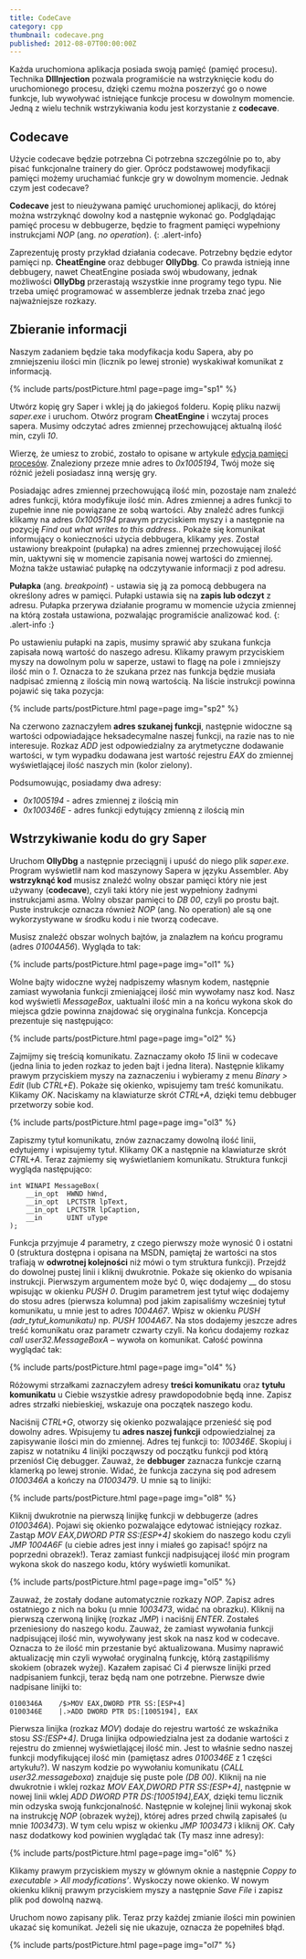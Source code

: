 ```yaml
---
title: CodeCave
category: cpp
thumbnail: codecave.png
published: 2012-08-07T00:00:00Z
---
```

Każda uruchomiona aplikacja posiada swoją pamięć (pamięć procesu). Technika **DllInjection** pozwala programiście na wstrzyknięcie kodu do uruchomionego procesu, dzięki czemu można poszerzyć go o nowe funkcje, lub wywoływać istniejące funkcje procesu w dowolnym momencie. Jedną z wielu technik wstrzykiwania kodu jest korzystanie z **codecave**.

<!--more-->

## Codecave

Użycie codecave będzie potrzebna Ci potrzebna szczególnie po to, aby pisać funkcjonalne trainery do gier. Oprócz podstawowej modyfikacji pamięci możemy uruchamiać funkcje gry w dowolnym momencie. Jednak czym jest codecave?

**Codecave** jest to nieużywana pamięć uruchomionej aplikacji, do której można wstrzyknąć dowolny kod a 
następnie wykonać go. Podglądając pamięć procesu w debbugerze, będzie to fragment pamięci wypełniony 
instrukcjami *NOP* (ang. *no operation*).
{: .alert-info} 

Zaprezentuję prosty przykład działania codecave. Potrzebny będzie edytor pamięci np. **CheatEngine** oraz debbuger **OllyDbg**. Co prawda istnieją inne debbugery, nawet CheatEngine posiada swój wbudowany, jednak możliwości **OllyDbg** przerastają wszystkie inne programy tego typu. Nie trzeba umięć programować w assemblerze jednak trzeba znać jego najważniejsze rozkazy.

## Zbieranie informacji

Naszym zadaniem będzie taka modyfikacja kodu Sapera, aby po zmniejszeniu ilości min (licznik po lewej stronie) wyskakiwał komunikat z informacją.

{% include parts/postPicture.html page=page img="sp1" %}

Utwórz kopię gry Saper i wklej ją do jakiegoś folderu. Kopię pliku nazwij *saper.exe* i uruchom. Otwórz program **CheatEngine** i wczytaj proces sapera. Musimy odczytać adres zmiennej przechowującej aktualną ilość min, czyli *10*.

Wierzę, że umiesz to zrobić, zostało to opisane w artykule [edycja pamięci procesów](/cpp/edycja-pamieci-procesow). Znaleziony przeze mnie adres to *0x1005194*, Twój może się różnić jeżeli posiadasz inną wersję gry.

Posiadając adres zmiennej przechowującą ilość min, pozostaje nam znaleźć adres funkcji, która modyfikuje ilość min. Adres zmiennej a adres funkcji to zupełnie inne nie powiązane ze sobą wartości. Aby znaleźć adres funkcji klikamy na adres *0x1005194* prawym przyciskiem myszy i a następnie na pozycję *Find out what writes to this address..* Pokaże się komunikat informujący o konieczności użycia debbugera, klikamy *yes*. Został ustawiony breakpoint (pułapka) na adres zmiennej przechowującej ilość min, uaktywni się w momencie zapisania nowej wartości do zmiennej. Można także ustawiać pułapkę na odczytywanie informacji z pod adresu.

**Pułapka** (ang. *breakpoint*) - ustawia się ją za pomocą debbugera na określony adres w pamięci. Pułapki ustawia się na **zapis lub odczyt** z adresu. Pułapka przerywa działanie programu w momencie użycia zmiennej na którą została ustawiona, pozwalając programiście analizować kod.
{: .alert-info :}

Po ustawieniu pułapki na zapis, musimy sprawić aby szukana funkcja zapisała nową wartość do naszego adresu. Klikamy prawym przyciskiem myszy na dowolnym polu w saperze, ustawi to flagę na pole i zmniejszy ilość min o *1*. Oznacza to że szukana przez nas funkcja będzie musiała nadpisać zmienną z ilością min nową wartością. Na liście instrukcji powinna pojawić się taka pozycja:

{% include parts/postPicture.html page=page img="sp2" %}

Na czerwono zaznaczyłem **adres szukanej funkcji**, następnie widoczne są wartości odpowiadające heksadecymalne naszej funkcji, na razie nas to nie interesuje. Rozkaz _ADD_ jest odpowiedzialny za arytmetyczne dodawanie wartości, w tym wypadku dodawana jest wartość rejestru _EAX_ do zmiennej wyświetlającej ilość naszych min (kolor zielony).

Podsumowując, posiadamy dwa adresy:

- _0x1005194_ - adres zmiennej z ilością min
- _0x100346E_ - adres funkcji edytujący zmienną z ilością min

## Wstrzykiwanie kodu do gry Saper

Uruchom **OllyDbg** a następnie przeciągnij i upuść do niego plik *saper.exe*. Program wyświetlił nam kod maszynowy Sapera w języku Assembler. Aby **wstrzyknąć kod** musisz znaleźć wolny obszar pamięci który nie jest używany (**codecave**), czyli taki który nie jest wypełniony żadnymi instrukcjami asma. Wolny obszar pamięci to *DB 00*, czyli po prostu bajt. Puste instrukcje oznacza również *NOP* (ang. No operation) ale są one wykorzystywane w środku kodu i nie tworzą codecave.

Musisz znaleźć obszar wolnych bajtów, ja znalazłem na końcu programu (adres _01004A56_). Wygląda to tak:

{% include parts/postPicture.html page=page img="ol1" %} 

Wolne bajty widoczne wyżej nadpiszemy własnym kodem, następnie zamiast wywołania funkcji zmieniającej ilość min wywołamy nasz kod. Nasz kod wyświetli _MessageBox_, uaktualni ilość min a na końcu wykona skok do miejsca gdzie powinna znajdować się oryginalna funkcja. Koncepcja prezentuje się następująco:

{% include parts/postPicture.html page=page img="ol2" %} 
 

Zajmijmy się treścią komunikatu. Zaznaczamy około _15_ linii w codecave (jedna linia to jeden rozkaz to jeden bajt i jedna litera). Następnie klikamy prawym przyciskiem myszy na zaznaczeniu i wybieramy z menu _Binary > Edit_ (lub _CTRL+E_). Pokaże się okienko, wpisujemy tam treść komunikatu. Klikamy _OK_. Naciskamy na klawiaturze skrót _CTRL+A_, dzięki temu debbuger przetworzy sobie kod.

{% include parts/postPicture.html page=page img="ol3" %} 

Zapiszmy tytuł komunikatu, znów zaznaczamy dowolną ilość linii, edytujemy i wpisujemy tytuł. Klikamy OK a następnie na klawiaturze skrót _CTRL+A_. Teraz zajmiemy się wyświetlaniem komunikatu. Struktura funkcji wygląda następująco:

	int WINAPI MessageBox(
	    __in_opt  HWND hWnd,
	    __in_opt  LPCTSTR lpText,
	    __in_opt  LPCTSTR lpCaption,
	    __in      UINT uType
	);

Funkcja przyjmuje _4_ parametry, z czego pierwszy może wynosić 0 i ostatni 0 (struktura dostępna i opisana na MSDN, pamiętaj że wartości na stos trafiają w **odwrotnej kolejności** niż mówi o tym struktura funkcji). Przejdź do dowolnej pustej linii i kliknij dwukrotnie. Pokaże się okienko do wpisania instrukcji. Pierwszym argumentem może być 0, więc dodajemy __ do stosu wpisując w okienku _PUSH 0_. Drugim parametrem jest tytuł więc dodajemy do stosu adres (pierwsza kolumna) pod jakim zapisaliśmy wcześniej tytuł komunikatu, u mnie jest to adres _1004A67_. Wpisz w okienku _PUSH (adr\_tytuł\_komunikatu)_ np. _PUSH 1004A67_. Na stos dodajemy jeszcze adres treść komunikatu oraz parametr czwarty czyli. Na końcu dodajemy rozkaz _call user32.MessageBoxA_ &#8211; wywoła on komunikat. Całość powinna wyglądać tak:

{% include parts/postPicture.html page=page img="ol4" %} 
 

Różowymi strzałkami zaznaczyłem adresy **treści komunikatu** oraz **tytułu komunikatu** u Ciebie wszystkie adresy prawdopodobnie będą inne. Zapisz adres strzałki niebieskiej, wskazuje ona początek naszego kodu.

Naciśnij _CTRL+G_, otworzy się okienko pozwalające przenieść się pod dowolny adres. Wpisujemy tu **adres naszej funkcji** odpowiedzialnej za zapisywanie ilości min do zmiennej. Adres tej funkcji to: _100346E_. Skopiuj i zapisz w notatniku 4 linijki począwszy od początku funkcji pod którą przeniósł Cię debugger. Zauważ, że **debbuger** zaznacza funkcje czarną klamerką po lewej stronie. Widać, że funkcja zaczyna się pod adresem _0100346A_ a kończy na _01003479_. U mnie są to linijki:

{% include parts/postPicture.html page=page img="ol8" %} 

Kliknij dwukrotnie na pierwszą linijkę funkcji w debbugerze (adres _0100346A_). Pojawi się okienko pozwalające edytować istniejący rozkaz. Zastąp _MOV EAX,DWORD PTR SS:[ESP+4]_ skokiem do naszego kodu czyli _JMP 1004A6F_ (u ciebie adres jest inny i miałeś go zapisać! spójrz na poprzedni obrazek!). Teraz zamiast funkcji nadpisującej ilość min program wykona skok do naszego kodu, który wyświetli komunikat.

{% include parts/postPicture.html page=page img="ol5" %} 

Zauważ, że zostały dodane automatycznie rozkazy _NOP_. Zapisz adres ostatniego z nich na boku (u mnie _1003473_, widać na obrazku). Kliknij na pierwszą czerwoną linijkę (rozkaz _JMP_) i naciśnij _ENTER_. Zostałeś przeniesiony do naszego kodu. Zauważ, że zamiast wywołania funkcji nadpisującej ilość min, wywoływany jest skok na nasz kod w codecave. Oznacza to że ilość min przestanie być aktualizowana. Musimy naprawić aktualizację min czyli wywołać oryginalną funkcję, którą zastąpiliśmy skokiem (obrazek wyżej). Kazałem zapisać Ci _4_ pierwsze linijki przed nadpisaniem funkcji, teraz będą nam one potrzebne. Pierwsze dwie nadpisane linijki to:

	0100346A    /$>MOV EAX,DWORD PTR SS:[ESP+4]
	0100346E    |.>ADD DWORD PTR DS:[1005194], EAX

Pierwsza linijka (rozkaz _MOV_) dodaje do rejestru wartość ze wskaźnika stosu _SS:[ESP+4]_. Druga linijka odpowiedzialna jest za dodanie wartości z rejestru do zmiennej wyświetlającej ilość min. Jest to właśnie sedno naszej funkcji modyfikującej ilość min (pamiętasz adres _0100346E_ z 1 części artykułu?). W naszym kodzie po wywołaniu komunikatu (_CALL user32.messageboxa_) znajduje się puste pole _(DB 00)_. Kliknij na nie dwukrotnie i wklej rozkaz _MOV EAX,DWORD PTR SS:[ESP+4]_, następnie w nowej linii wklej _ADD DWORD PTR DS:[1005194],EAX_, dzięki temu licznik min odzyska swoją funkcjonalność. Następnie w kolejnej linii wykonaj skok na instrukcję _NOP_ (obrazek wyżej), której adres przed chwilą zapisałeś (u mnie _1003473_). W tym celu wpisz w okienku _JMP 1003473_ i kliknij _OK_. Cały nasz dodatkowy kod powinien wyglądać tak (Ty masz inne adresy):

{% include parts/postPicture.html page=page img="ol6" %} 

Klikamy prawym przyciskiem myszy w głównym oknie a następnie _Coppy to executable > All modyfications’_. Wyskoczy nowe okienko. W nowym okienku kliknij prawym przyciskiem myszy a następnie _Save File_ i zapisz plik pod dowolną nazwą.

Uruchom nowo zapisany plik. Teraz przy każdej zmianie ilości min powinien ukazać się komunikat. Jeżeli się nie ukazuje, oznacza że popełniłeś błąd.

{% include parts/postPicture.html page=page img="ol7" %} 